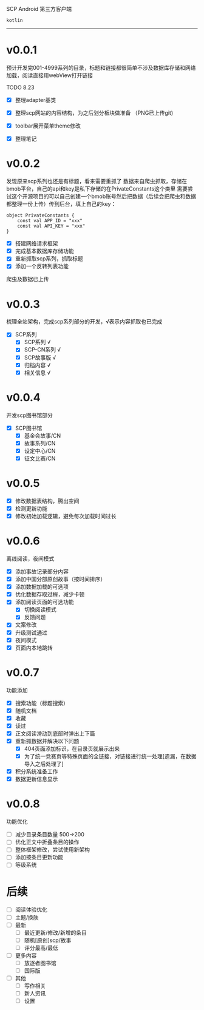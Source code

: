 SCP Android 第三方客户端

`kotlin`

---

# v0.0.1
预计开发完001-4999系列的目录，标题和链接都很简单不涉及数据库存储和网络加载，阅读直接用webView打开链接

TODO 8.23
- [x] 整理adapter基类
- [x] 整理scp网站的内容结构，为之后划分板块做准备 （PNG已上传git)
- [x] toolbar展开菜单theme修改
- [x] 整理笔记


# v0.0.2
发现原来scp系列也还是有标题，看来需要重抓了
数据来自爬虫抓取，存储在bmob平台，自己的api和key是私下存储的在PrivateConstants这个类里
需要尝试这个开源项目的可以自己创建一个bmob账号然后把数据（后续会把爬虫和数据都整理一份上传）传到后台，填上自己的key：
```
object PrivateConstants {
    const val APP_ID = "xxx"
    const val API_KEY = "xxx"
}
```

- [x] 搭建网络请求框架
- [x] 完成基本数据库存储功能
- [x] 重新抓取scp系列，抓取标题
- [x] 添加一个反转列表功能

爬虫及数据已上传

# v0.0.3
梳理全站架构，完成scp系列部分的开发，√表示内容抓取也已完成
- [x] SCP系列
  - [x] SCP系列 √
  - [x] SCP-CN系列 √
  - [x] SCP故事版 √
  - [x] 归档内容 √
  - [x] 相关信息 √

# v0.0.4
开发scp图书馆部分
- [x] SCP图书馆
  - [x] 基金会故事/CN
  - [x] 故事系列/CN
  - [x] 设定中心/CN
  - [x] 征文比赛/CN

# v0.0.5
- [x] 修改数据表结构，腾出空间
- [x] 检测更新功能
- [x] 修改初始加载逻辑，避免每次加载时间过长

# v0.0.6
离线阅读，夜间模式
- [x] 添加事故记录部分内容
- [x] 添加中国分部原创故事（按时间排序）
- [x] 添加数据加载的可选项
- [x] 优化数据存取过程，减少卡顿
- [x] 添加阅读页面的可选功能
  - [x] 切换阅读模式
  - [x] 反馈问题
- [x] 文案修改
- [x] 升级测试通过
- [x] 夜间模式
- [x] 页面内本地跳转

# v0.0.7
功能添加
- [x] 搜索功能（标题搜索）
- [x] 随机文档
- [x] 收藏
- [x] 读过
- [x] 正文阅读滑动到底部时弹出上下篇
- [x] 重新抓数据并解决以下问题
  - [x] 404页面添加标识，在目录页就展示出来
  - [x] 为了统一竞赛页等特殊页面的全链接，对链接进行统一处理[遗漏，在数据导入之后处理了]
- [x] 积分系统准备工作
- [x] 数据更新信息显示

# v0.0.8
功能优化
- [ ] 减少目录条目数量 500->200
- [ ] 优化正文中折叠条目的操作
- [ ] 整体框架修改，尝试使用新架构
- [ ] 添加按条目更新功能
- [ ] 等级系统

# 后续
- [ ] 阅读体验优化
 - [ ] 主题/换肤
- [ ] 最新
  - [ ] 最近更新/修改/新增的条目
  - [ ] 随机[原创]scp/故事
  - [ ] 评分最高/最低
- [ ] 更多内容
  - [ ] 放逐者图书馆
  - [ ] 国际版
- [ ] 其他
  - [ ] 写作相关
  - [ ] 新人资讯
  - [ ] 设置
